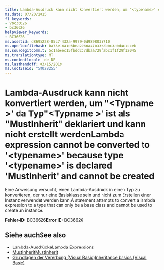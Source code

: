 ```yaml
---
title: Lambda-Ausdruck kann nicht konvertiert werden, um "<typename>' da Typ"<typename>"wird als"MustInherit"deklariert und kann nicht erstellt werden
ms.date: 07/20/2015
f1_keywords:
- vbc36626
- bc36626
helpviewer_keywords:
- BC36626
ms.assetid: d8695228-85c7-432a-9979-0d9898035710
ms.openlocfilehash: ba73e16a1e5bea2966a47033e2b0c3a0d4c1cceb
ms.sourcegitcommit: 5c1abeec15fbddcc7dbaa729fabc1f1f29f12045
ms.translationtype: MT
ms.contentlocale: de-DE
ms.lasthandoff: 03/15/2019
ms.locfileid: "58028255"
---
```

# <a name="lambda-expression-cannot-be-converted-to-typename-because-type-typename-is-declared-mustinherit-and-cannot-be-created"></a><span data-ttu-id="41b6b-102">Lambda-Ausdruck kann nicht konvertiert werden, um "\<Typname >' da Typ"\<Typname >' ist als "MustInherit" deklariert und kann nicht erstellt werden</span><span class="sxs-lookup"><span data-stu-id="41b6b-102">Lambda expression cannot be converted to '\<typename>' because type '\<typename>' is declared 'MustInherit' and cannot be created</span></span>
<span data-ttu-id="41b6b-103">Eine Anweisung versucht, einen Lambda-Ausdruck in einen Typ zu konvertieren, der nur eine Basisklasse sein und nicht zum Erstellen einer Instanz verwendet werden kann.</span><span class="sxs-lookup"><span data-stu-id="41b6b-103">A statement attempts to convert a lambda expression to a type that can only be a base class and cannot be used to create an instance.</span></span>  
  
 <span data-ttu-id="41b6b-104">**Fehler-ID:** BC36626</span><span class="sxs-lookup"><span data-stu-id="41b6b-104">**Error ID:** BC36626</span></span>  
  
## <a name="see-also"></a><span data-ttu-id="41b6b-105">Siehe auch</span><span class="sxs-lookup"><span data-stu-id="41b6b-105">See also</span></span>

- [<span data-ttu-id="41b6b-106">Lambda-Ausdrücke</span><span class="sxs-lookup"><span data-stu-id="41b6b-106">Lambda Expressions</span></span>](../../visual-basic/programming-guide/language-features/procedures/lambda-expressions.md)
- [<span data-ttu-id="41b6b-107">MustInherit</span><span class="sxs-lookup"><span data-stu-id="41b6b-107">MustInherit</span></span>](../../visual-basic/language-reference/modifiers/mustinherit.md)
- [<span data-ttu-id="41b6b-108">Grundlagen der Vererbung (Visual Basic)</span><span class="sxs-lookup"><span data-stu-id="41b6b-108">Inheritance basics (Visual Basic)</span></span>](~/docs/visual-basic/programming-guide/language-features/objects-and-classes/inheritance-basics.md)
